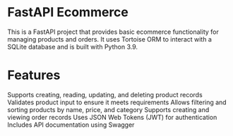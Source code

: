 # FastAPI Ecommerce
This is a FastAPI project that provides basic ecommerce functionality for managing products and orders. It uses Tortoise ORM to interact with a SQLite database and is built with Python 3.9.



# Features
Supports creating, reading, updating, and deleting product records
Validates product input to ensure it meets requirements
Allows filtering and sorting products by name, price, and category
Supports creating and viewing order records
Uses JSON Web Tokens (JWT) for authentication
Includes API documentation using Swagger

